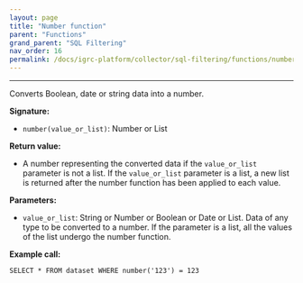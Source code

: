 ```yaml
---
layout: page
title: "Number function"
parent: "Functions"
grand_parent: "SQL Filtering"
nav_order: 16
permalink: /docs/igrc-platform/collector/sql-filtering/functions/number-function/
---
```

---

Converts Boolean, date or string data into a number.  

**Signature:**  

- `number(value_or_list)`: Number or List

**Return value:**  

- A number representing the converted data if the `value_or_list` parameter is not a list. If the `value_or_list` parameter is a list, a new list is returned after the number function has been applied to each value.

**Parameters:**  

- `value_or_list`: String or Number or Boolean or Date or List. Data of any type to be converted to a number. If the parameter is a list, all the values of the list undergo the number function.

**Example call:**  

`SELECT * FROM dataset WHERE number('123') = 123`  

